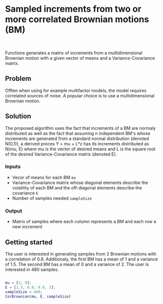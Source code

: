 # Sampled increments from two or more correlated Brownian motions (BM)

</br>

Functions generates a matrix of increments from a multidimensional Brownian motion with a given vector of means and a Variance-Covariance matrix.

## Problem

Offten when using for example multifactor models, the model requires correlated sources of noise. A popular choice is to use a multidimensional Brownian motion.

## Solution

The proposed algorithm uses the fact that increments of a BM are normaly distributed as well as the fact that assuming n independent BM's whose increments are generated from a standard normal distribution (denoted N(0,1)), a derived proces Y = mu + L\*z has its increments distributed as N(mu, E) where mu is the vector of desired means and L is the square root of the desired Variance-Covariance matrix (denoted E).

### Inputs

- Vecor of means for each BM `mu`
- Variance-Covariance matrix whose diagonal elements describe the volatility of each BM and the off-diagonal elements describe the covariance `E`
- Number of samples needed `sampleSize`

### Output

- Matrix of samples where each column represents a BM and each row a new increment

## Getting started

The user is interested in generating samples from 2 Brownian motions with a correlation of 0.8. Additionaly, the first BM has a mean of 1 and a variance of 1.5. The second BM has a mean of 0 and a variance of 2. The user is interested in 480 samples.

```matlab

mu = [1; 0];
E = [1.5, 0.8; 0.8, 2];
sampleSize = 480;
CorBrownian(mu, E, sampleSize)
```
